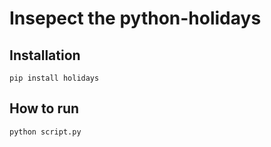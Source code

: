 Insepect the python-holidays
===============


Installation
------------

    pip install holidays


How to run
----------

    python script.py
